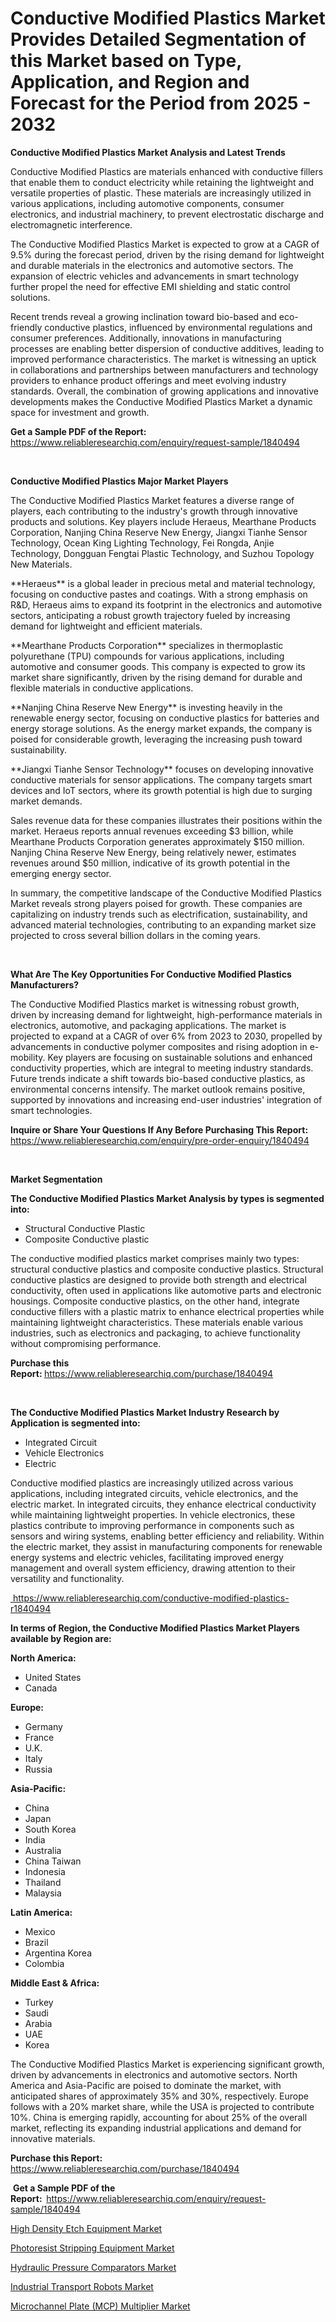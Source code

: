<p><h1>Conductive Modified Plastics Market Provides Detailed Segmentation of this Market based on Type, Application, and Region and Forecast for the Period from 2025 - 2032</h1></p><p><strong>Conductive Modified Plastics Market Analysis and Latest Trends</strong></p>
<p><p>Conductive Modified Plastics are materials enhanced with conductive fillers that enable them to conduct electricity while retaining the lightweight and versatile properties of plastic. These materials are increasingly utilized in various applications, including automotive components, consumer electronics, and industrial machinery, to prevent electrostatic discharge and electromagnetic interference. </p><p>The Conductive Modified Plastics Market is expected to grow at a CAGR of 9.5% during the forecast period, driven by the rising demand for lightweight and durable materials in the electronics and automotive sectors. The expansion of electric vehicles and advancements in smart technology further propel the need for effective EMI shielding and static control solutions. </p><p>Recent trends reveal a growing inclination toward bio-based and eco-friendly conductive plastics, influenced by environmental regulations and consumer preferences. Additionally, innovations in manufacturing processes are enabling better dispersion of conductive additives, leading to improved performance characteristics. The market is witnessing an uptick in collaborations and partnerships between manufacturers and technology providers to enhance product offerings and meet evolving industry standards. Overall, the combination of growing applications and innovative developments makes the Conductive Modified Plastics Market a dynamic space for investment and growth.</p></p>
<p><strong>Get a Sample PDF of the Report:&nbsp;</strong> <a href="https://www.reliableresearchiq.com/enquiry/request-sample/1840494?utm_campaign=3071&utm_medium=2&utm_source=Github&utm_content=ia&utm_term=03042025&utm_id=conductive-modified-plastics">https://www.reliableresearchiq.com/enquiry/request-sample/1840494</a></p>
<p>&nbsp;</p>
<p><strong>Conductive Modified Plastics Major Market Players</strong></p>
<p><p>The Conductive Modified Plastics Market features a diverse range of players, each contributing to the industry's growth through innovative products and solutions. Key players include Heraeus, Mearthane Products Corporation, Nanjing China Reserve New Energy, Jiangxi Tianhe Sensor Technology, Ocean King Lighting Technology, Fei Rongda, Anjie Technology, Dongguan Fengtai Plastic Technology, and Suzhou Topology New Materials.</p><p>**Heraeus** is a global leader in precious metal and material technology, focusing on conductive pastes and coatings. With a strong emphasis on R&D, Heraeus aims to expand its footprint in the electronics and automotive sectors, anticipating a robust growth trajectory fueled by increasing demand for lightweight and efficient materials.</p><p>**Mearthane Products Corporation** specializes in thermoplastic polyurethane (TPU) compounds for various applications, including automotive and consumer goods. This company is expected to grow its market share significantly, driven by the rising demand for durable and flexible materials in conductive applications.</p><p>**Nanjing China Reserve New Energy** is investing heavily in the renewable energy sector, focusing on conductive plastics for batteries and energy storage solutions. As the energy market expands, the company is poised for considerable growth, leveraging the increasing push toward sustainability.</p><p>**Jiangxi Tianhe Sensor Technology** focuses on developing innovative conductive materials for sensor applications. The company targets smart devices and IoT sectors, where its growth potential is high due to surging market demands.</p><p>Sales revenue data for these companies illustrates their positions within the market. Heraeus reports annual revenues exceeding $3 billion, while Mearthane Products Corporation generates approximately $150 million. Nanjing China Reserve New Energy, being relatively newer, estimates revenues around $50 million, indicative of its growth potential in the emerging energy sector.</p><p>In summary, the competitive landscape of the Conductive Modified Plastics Market reveals strong players poised for growth. These companies are capitalizing on industry trends such as electrification, sustainability, and advanced material technologies, contributing to an expanding market size projected to cross several billion dollars in the coming years.</p></p>
<p>&nbsp;</p>
<p><strong>What Are The Key Opportunities For Conductive Modified Plastics Manufacturers?</strong></p>
<p><p>The Conductive Modified Plastics market is witnessing robust growth, driven by increasing demand for lightweight, high-performance materials in electronics, automotive, and packaging applications. The market is projected to expand at a CAGR of over 6% from 2023 to 2030, propelled by advancements in conductive polymer composites and rising adoption in e-mobility. Key players are focusing on sustainable solutions and enhanced conductivity properties, which are integral to meeting industry standards. Future trends indicate a shift towards bio-based conductive plastics, as environmental concerns intensify. The market outlook remains positive, supported by innovations and increasing end-user industries' integration of smart technologies.</p></p>
<p><strong>Inquire or Share Your Questions If Any Before Purchasing This Report:</strong> <a href="https://www.reliableresearchiq.com/enquiry/pre-order-enquiry/1840494?utm_campaign=3071&utm_medium=2&utm_source=Github&utm_content=ia&utm_term=03042025&utm_id=conductive-modified-plastics">https://www.reliableresearchiq.com/enquiry/pre-order-enquiry/1840494</a></p>
<p>&nbsp;</p>
<p><strong>Market Segmentation</strong></p>
<p><strong>The Conductive Modified Plastics Market Analysis by types is segmented into:</strong></p>
<p><ul><li>Structural Conductive Plastic</li><li>Composite Conductive plastic</li></ul></p>
<p><p>The conductive modified plastics market comprises mainly two types: structural conductive plastics and composite conductive plastics. Structural conductive plastics are designed to provide both strength and electrical conductivity, often used in applications like automotive parts and electronic housings. Composite conductive plastics, on the other hand, integrate conductive fillers with a plastic matrix to enhance electrical properties while maintaining lightweight characteristics. These materials enable various industries, such as electronics and packaging, to achieve functionality without compromising performance.</p></p>
<p><strong>Purchase this Report:&nbsp;</strong><a href="https://www.reliableresearchiq.com/purchase/1840494?utm_campaign=3071&utm_medium=2&utm_source=Github&utm_content=ia&utm_term=03042025&utm_id=conductive-modified-plastics">https://www.reliableresearchiq.com/purchase/1840494</a></p>
<p>&nbsp;</p>
<p><strong>The Conductive Modified Plastics Market Industry Research by Application is segmented into:</strong></p>
<p><ul><li>Integrated Circuit</li><li>Vehicle Electronics</li><li>Electric</li></ul></p>
<p><p>Conductive modified plastics are increasingly utilized across various applications, including integrated circuits, vehicle electronics, and the electric market. In integrated circuits, they enhance electrical conductivity while maintaining lightweight properties. In vehicle electronics, these plastics contribute to improving performance in components such as sensors and wiring systems, enabling better efficiency and reliability. Within the electric market, they assist in manufacturing components for renewable energy systems and electric vehicles, facilitating improved energy management and overall system efficiency, drawing attention to their versatility and functionality.</p></p>
<p><a href="https://www.reliableresearchiq.com/conductive-modified-plastics-r1840494?utm_campaign=3071&utm_medium=2&utm_source=Github&utm_content=ia&utm_term=03042025&utm_id=conductive-modified-plastics">&nbsp;https://www.reliableresearchiq.com/conductive-modified-plastics-r1840494</a></p>
<p><strong>In terms of Region, the Conductive Modified Plastics Market Players available by Region are:</strong></p>
<p>
    <p> <strong> North America: </strong>
        <ul>
            <li>United States</li>
            <li>Canada</li>
        </ul>
        </p> 
    <p> <strong> Europe: </strong>
        <ul>
            <li>Germany</li>
            <li>France</li>
            <li>U.K.</li>
            <li>Italy</li>
            <li>Russia</li>
        </ul>
        </p> 
    <p> <strong> Asia-Pacific: </strong>
        <ul>
            <li>China</li>
            <li>Japan</li>
            <li>South Korea</li>
            <li>India</li>
            <li>Australia</li>
            <li>China Taiwan</li>
            <li>Indonesia</li>
            <li>Thailand</li>
            <li>Malaysia</li>
        </ul>
        </p> 
    <p> <strong> Latin America: </strong>
        <ul>
            <li>Mexico</li>
            <li>Brazil</li>
            <li>Argentina Korea</li>
            <li>Colombia</li>
        </ul>
        </p> 
    <p> <strong> Middle East & Africa: </strong>
        <ul>
            <li>Turkey</li>
            <li>Saudi</li>
            <li>Arabia</li>
            <li>UAE</li>
            <li>Korea</li>
        </ul>
    </p>
    </p>
<p><p>The Conductive Modified Plastics Market is experiencing significant growth, driven by advancements in electronics and automotive sectors. North America and Asia-Pacific are poised to dominate the market, with anticipated shares of approximately 35% and 30%, respectively. Europe follows with a 20% market share, while the USA is projected to contribute 10%. China is emerging rapidly, accounting for about 25% of the overall market, reflecting its expanding industrial applications and demand for innovative materials.</p></p>
<p><strong>Purchase this Report: </strong><a href="https://www.reliableresearchiq.com/purchase/1840494?utm_campaign=3071&utm_medium=2&utm_source=Github&utm_content=ia&utm_term=03042025&utm_id=conductive-modified-plastics">https://www.reliableresearchiq.com/purchase/1840494</a></p>
<p>&nbsp;<strong>Get a Sample PDF of the Report:&nbsp;&nbsp;</strong><a href="https://www.reliableresearchiq.com/enquiry/request-sample/1840494?utm_campaign=3071&utm_medium=2&utm_source=Github&utm_content=ia&utm_term=03042025&utm_id=conductive-modified-plastics">https://www.reliableresearchiq.com/enquiry/request-sample/1840494</a></p>
<p><strong></strong></p>
<p><p><a href="https://www.linkedin.com/pulse/key-driving-factors-high-density-etch-equipment-industry-vvraf?utm_campaign=3071&utm_medium=2&utm_source=Github&utm_content=ia&utm_term=03042025&utm_id=conductive-modified-plastics">High Density Etch Equipment Market</a></p><p><a href="https://www.linkedin.com/pulse/projected-growth-photoresist-stripping-equipment-market-ji6qe?utm_campaign=3071&utm_medium=2&utm_source=Github&utm_content=ia&utm_term=03042025&utm_id=conductive-modified-plastics">Photoresist Stripping Equipment Market</a></p><p><a href="https://www.linkedin.com/pulse/hydraulic-pressure-comparators-market-growth-outlook-from-d207e?utm_campaign=3071&utm_medium=2&utm_source=Github&utm_content=ia&utm_term=03042025&utm_id=conductive-modified-plastics">Hydraulic Pressure Comparators Market</a></p><p><a href="https://www.linkedin.com/pulse/future-demand-revenue-forecast-industrial-transport-robots-s1fyf?utm_campaign=3071&utm_medium=2&utm_source=Github&utm_content=ia&utm_term=03042025&utm_id=conductive-modified-plastics">Industrial Transport Robots Market</a></p><p><a href="https://www.linkedin.com/pulse/growth-forecast-microchannel-plate-mcp-multiplier-market-gvyqf?utm_campaign=3071&utm_medium=2&utm_source=Github&utm_content=ia&utm_term=03042025&utm_id=conductive-modified-plastics">Microchannel Plate (MCP) Multiplier Market</a></p></p>